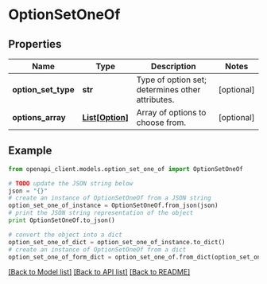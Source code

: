 # OptionSetOneOf


## Properties
Name | Type | Description | Notes
------------ | ------------- | ------------- | -------------
**option_set_type** | **str** | Type of option set; determines other attributes. | [optional] 
**options_array** | [**List[Option]**](Option.md) | Array of options to choose from. | [optional] 

## Example

```python
from openapi_client.models.option_set_one_of import OptionSetOneOf

# TODO update the JSON string below
json = "{}"
# create an instance of OptionSetOneOf from a JSON string
option_set_one_of_instance = OptionSetOneOf.from_json(json)
# print the JSON string representation of the object
print OptionSetOneOf.to_json()

# convert the object into a dict
option_set_one_of_dict = option_set_one_of_instance.to_dict()
# create an instance of OptionSetOneOf from a dict
option_set_one_of_form_dict = option_set_one_of.from_dict(option_set_one_of_dict)
```
[[Back to Model list]](../README.md#documentation-for-models) [[Back to API list]](../README.md#documentation-for-api-endpoints) [[Back to README]](../README.md)


